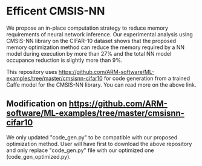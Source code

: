 # Efficent CMSIS-NN

We propose an in-place computation strategy to reduce memory requirements of neural network inference. Our experimental analysis using CMSIS-NN library on the CIFAR-10 dataset shows that the  proposed memory optimization method can reduce the memory required by a NN model during execution by more than 27% and the total NN model occupance reduction is slightly more than 9%.

This repository uses https://github.com/ARM-software/ML-examples/tree/master/cmsisnn-cifar10 for code generation from a trained Caffe model for the CMSIS-NN library. You can read more on the above link.

## Modification on https://github.com/ARM-software/ML-examples/tree/master/cmsisnn-cifar10
We only updated "code_gen.py" to be compatible with our proposed optimization method. User will have first to download the above repository and only replace "code_gen.py" file with our optimized one (code_gen_optimized.py).
